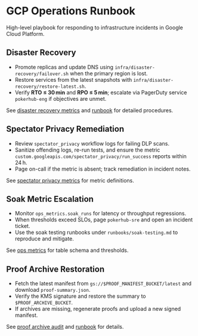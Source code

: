 # GCP Operations Runbook

High-level playbook for responding to infrastructure incidents in Google Cloud Platform.

## Disaster Recovery
- Promote replicas and update DNS using `infra/disaster-recovery/failover.sh` when the primary region is lost.
- Restore services from the latest snapshots with `infra/disaster-recovery/restore-latest.sh`.
- Verify **RTO ≤ 30 min** and **RPO ≤ 5 min**; escalate via PagerDuty service `pokerhub-eng` if objectives are unmet.

See [disaster recovery metrics](ops/disaster-recovery.md) and [runbook](runbooks/disaster-recovery.md) for detailed procedures.

## Spectator Privacy Remediation
- Review `spectator_privacy` workflow logs for failing DLP scans.
- Sanitize offending logs, re-run tests, and ensure the metric `custom.googleapis.com/spectator_privacy/run_success` reports within 24 h.
- Page on-call if the metric is absent; track remediation in incident notes.

See [spectator privacy metrics](ops/spectator-privacy.md) for metric definitions.

## Soak Metric Escalation
- Monitor `ops_metrics.soak_runs` for latency or throughput regressions.
- When thresholds exceed SLOs, page `pokerhub-sre` and open an incident ticket.
- Use the soak testing runbooks under `runbooks/soak-testing.md` to reproduce and mitigate.

See [ops metrics](ops/metrics.md) for table schema and thresholds.

## Proof Archive Restoration
- Fetch the latest manifest from `gs://$PROOF_MANIFEST_BUCKET/latest` and download `proof-summary.json`.
- Verify the KMS signature and restore the summary to `$PROOF_ARCHIVE_BUCKET`.
- If archives are missing, regenerate proofs and upload a new signed manifest.

See [proof archive audit](ops/proof-archive.md) and [runbook](runbooks/proof-archive.md) for details.
